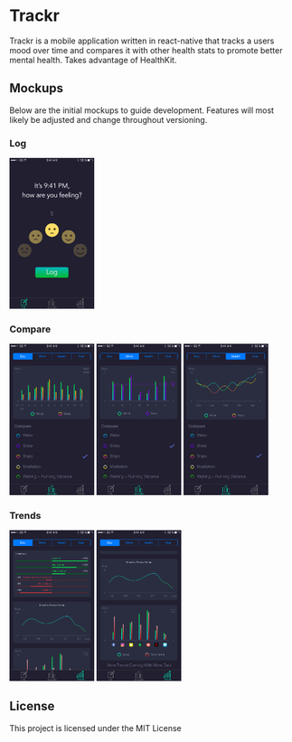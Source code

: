 # Trackr

Trackr is a mobile application written in react-native that tracks a users mood over time and compares it with other health stats to promote better mental health. Takes advantage of HealthKit.

## Mockups

Below are the initial mockups to guide development. Features will most likely be adjusted and change throughout versioning.

### Log

<img src="./assets/docs/log.png" alt="log" width="150">


### Compare

<img src="./assets/docs/compare1.png" alt="compare1" width="150">
<img src="./assets/docs/compare2.png" alt="compare2" width="150">
<img src="./assets/docs/compare3.png" alt="compare3" width="150">

### Trends

<img src="./assets/docs/trends1.png" alt="trends1" width="150">
<img src="./assets/docs/trends2.png" alt="trends2" width="150">

## License

This project is licensed under the MIT License
